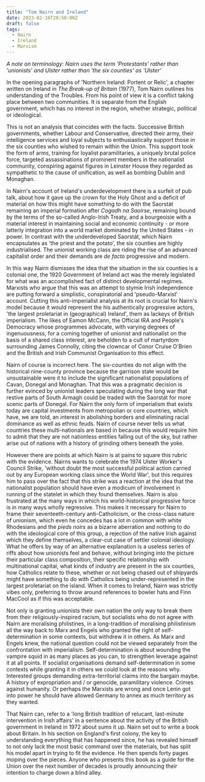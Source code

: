 ```yaml
---
title: "Tom Nairn and Ireland"
date: 2023-02-16T20:50:00Z
draft: false
tags:
  - Nairn
  - Ireland
  - Marxism
---
```

_A note on terminology: Nairn uses the term 'Protestants' rather than 'unionists' and Ulster rather than 'the six counties' as 'Ulster'_

In the opening paragraphs of 'Northern Ireland: Portent or Relic', a chapter written on Ireland in _The Break-up of Britain_ (1977), Tom Nairn outlines his understanding of the Troubles. From his point of view it is a conflict taking place between two communities. It is separate from the English government, which has no interest in the region, whether strategic, political or ideological.

This is not an analysis that coincides with the facts. Successive British governments, whether Labour and Conservative, directed their army, their intelligence services and loyal subjects to enthusiastically support those in the six counties who wished to remain within the Union. This support took the form of arms, training for loyalist paramilitaries, a uniquely brutal police force, targeted assassinations of prominent members in the nationalist community, conspiring against figures in Leinster House they regarded as sympathetic to the cause of unification, as well as bombing Dublin and Monaghan.

In Nairn's account of Ireland's underdevelopment there is a surfeit of pub talk, about how it gave up the crown for the Holy Ghost and a deficit of material on how this might have something to do with the Saorstát remaining an imperial formation after _Cogadh na Saoirse_, remaining bound by the terms of the so-called Anglo-Irish Treaty,  and a bourgeoisie with a material interest in maintaining social and economic continuity - or more latterly integration into a world market dominated by the United States - in power. In contrast with the underdeveloped Saorstát, which Nairn encapsulates as 'the priest and the potato', the six counties are highly industrialised. The unionist working class are riding the rise of an advanced capitalist order and their demands are _de facto_ progressive and modern.

In this way Nairn dismisses the idea that the situation in the six counties is a colonial one, the 1920 Government of Ireland act was the merely legislated for what was an accomplished fact of distinct developmental regimes. Marxists who argue that this was an attempt to stymie Irish independence are putting forward a simplistic, conspiratorial and 'pseudo-Marxist' account. Cutting this anti-imperialist analysis at its root is crucial for Nairn's model because it would represent the his authentically progressive actors, 'the largest proletariat in (geographical) Ireland',  them as lackeys of British imperialism. The likes of Eamon McCann, the Official IRA and People's Democracy whose programmes advocate, with varying degrees of ingenuousness, for a coming together of unionist and nationalist on the basis of a shared class interest, are beholden to a cult of martyrdom surrounding James Connolly, citing the clowncar of Conor Cruise O'Brien and the British and Irish Communist Organisation to this effect. 

Nairn of course is incorrect here. The six-counties do not align with the historical nine-county province because the garrison state would be unsustainable were it to include the significant nationalist populations of Cavan, Donegal and Monaghan. That this was a pragmatic decision is further evinced by unionist leaders speculating during the long war that restive parts of South Armagh could be traded with the Saorstát for more scenic parts of Donegal. For Nairn the only form of imperialism that exists today are capital investments from metropolian or core countries, which have, we are told, an interest in abolishing borders and eliminating racial dominance as well as ethnic feuds. Nairn of course never tells us what countries these multi-nationals are based in because this would require him to admit that they are not nationless entities falling out of the sky, but rather arise out of nations with a history of grinding others beneath the yoke. 

However there are points at which Nairn is at pains to square this rubric with the evidence. Nairns wants to celebrate the 1974 Ulster Worker's Council Strike, 'without doubt the most successful political action carried out by any European working class since the World War', but this requires him to pass over the fact that this strike was a reaction at the idea that the nationalist population should have even a modicum of involvement in running of the statelet in which they found themselves. Nairn is also frustrated at the many ways in which his world-historical progressive force is in many ways wholly regressive. This makes it necessary for Nairn to frame their seventeeth-century anti-Catholicism, or the cross-class nature of unionism, which even he concedes has a lot in common with white Rhodesians and the _pieds noirs_ as a bizarre aberration and nothing to do with the ideological core of this group, a rejection of the native Irish against which they define themselves, a clear-cut case of settler colonial ideology. What he offers by way of an alternative explanation is a useless series of riffs about how unionists feel and behave, without bringing into the picture their particular class composition, their specific relationship with multinational capital, what kinds of industry are present in the six counties, how Catholics relate to these, whether or not being chased out of shipyards might have something to do with Catholics being under-represented in the largest proletariat on the island. When it comes to Ireland, Nairn was strictly vibes only, preferring to throw around references to bowler hats and Finn MacCool as if this was acceptable.

Not only is granting unionists their own nation the only way to break them from their religiously-inspired racism, but socialists who do not agree with Nairn are moralising philistines, in a long-tradition of moralising philistinism  all the way back to Marx and Engels who granted the right of self-determination in some contexts, but withdrew it in others. As Marx and Engels knew, the national question could not be viewed separately from the confrontation with imperialism. Self-determination is about wounding the vampire squid in as many places as you can, to strengthen leverage against it at all points. If socialist organisations demand self-determination in some contexts while granting it in others we could look at the reasons why. Interested groups demanding extra-territorial claims into the bargain maybe. A history of expropriation and / or genocide, paramilitary violence. Crimes against humanity. Or perhaps the Marxists are wrong and once Lenin got into power he should have allowed Germany to annex as much territory as they wanted.

That Nairn can, refer to a 'long British tradition of relucant, last-minute intervention in Irish affairs' in a sentence about the activity of the British government in Ireland in 1972 about sums it up. Nairn set out to write a book about Britain. In his section on England's first colony, the key to understanding everything that has happened since, he has revealed himself to not only lack the most basic command over the materials, but has split his model apart in trying to fit the evidence. He then spends forty pages moping over the pieces. Anyone who presents this book as a guide for the Union over the next number of decades is proudly announcing their intention to charge down a blind alley.